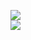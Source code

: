 [![](https://img.shields.io/badge/Made%20With-Github%20Spray-lightgrey.svg?style=for-the-badge&logo=github)](https://github.com/Annihil/github-spray#2648)  
[![](https://i.imgur.com/2DrTn0Z.gif)](https://github.com/Annihil/github-spray)